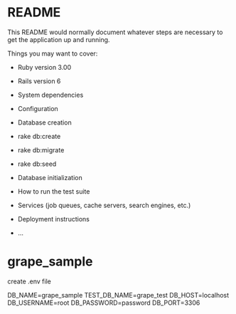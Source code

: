 # README

This README would normally document whatever steps are necessary to get the
application up and running.

Things you may want to cover:

* Ruby version 3.00
* Rails version 6

* System dependencies 

* Configuration

* Database creation
* rake db:create
* rake db:migrate
* rake db:seed

* Database initialization

* How to run the test suite

* Services (job queues, cache servers, search engines, etc.)

* Deployment instructions

* ...
# grape_sample

create .env file

DB_NAME=grape_sample
TEST_DB_NAME=grape_test
DB_HOST=localhost
DB_USERNAME=root
DB_PASSWORD=password
DB_PORT=3306



